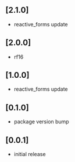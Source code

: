 ## [2.1.0]

- reactive_forms update

## [2.0.0]

- rf16

## [1.0.0]

- reactive_forms update

## [0.1.0]

- package version bump

## [0.0.1]

- initial release
